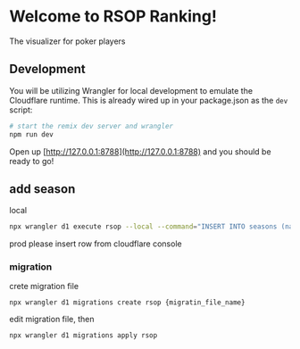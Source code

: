 # Welcome to RSOP Ranking!

The visualizer for poker players

## Development

You will be utilizing Wrangler for local development to emulate the Cloudflare runtime. This is already wired up in your package.json as the `dev` script:

```sh
# start the remix dev server and wrangler
npm run dev
```

Open up [http://127.0.0.1:8788](http://127.0.0.1:8788) and you should be ready to go!

## add season

local

```sh
npx wrangler d1 execute rsop --local --command="INSERT INTO seasons (name) VALUES ('season_name');"
```

prod
please insert row from cloudflare console

### migration

crete migration file

```
npx wrangler d1 migrations create rsop {migratin_file_name}
```

edit migration file, then

```
npx wrangler d1 migrations apply rsop
```
